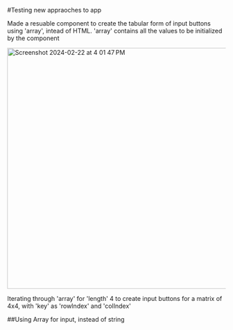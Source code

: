 #Testing new appraoches to app

Made a resuable component to create the tabular form of input buttons using 'array', intead of HTML. 'array' contains all the values to be initialized by the component


<img width="556" alt="Screenshot 2024-02-22 at 4 01 47 PM" src="https://github.com/damnGajula/Calculator/assets/47356511/2e68d364-52e5-42f8-95a8-71fa57709f68">


Iterating through 'array' for 'length' 4 to create input buttons for a matrix of 4x4, with 'key' as 'rowIndex' and 'colIndex'

##Using Array for input, instead of string